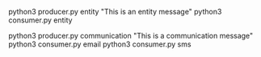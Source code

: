 python3 producer.py entity "This is an entity message"
python3 consumer.py entity

python3 producer.py communication "This is a communication message"
python3 consumer.py email
python3 consumer.py sms


